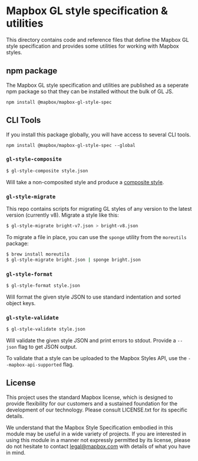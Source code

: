 # Mapbox GL style specification & utilities

This directory contains code and reference files that define the Mapbox GL style specification and provides some utilities for working with Mapbox styles.

## npm package

The Mapbox GL style specification and utilities are published as a seperate npm
package so that they can be installed without the bulk of GL JS.

    npm install @mapbox/mapbox-gl-style-spec

## CLI Tools

If you install this package globally, you will have access to several CLI tools.

    npm install @mapbox/mapbox-gl-style-spec --global


### `gl-style-composite`
```bash
$ gl-style-composite style.json
```

Will take a non-composited style and produce a [composite style](https://www.mapbox.com/blog/better-label-placement-in-mapbox-studio/).

### `gl-style-migrate`

This repo contains scripts for migrating GL styles of any version to the latest version
(currently v8). Migrate a style like this:

```bash
$ gl-style-migrate bright-v7.json > bright-v8.json
```

To migrate a file in place, you can use the `sponge` utility from the `moreutils` package:

```bash
$ brew install moreutils
$ gl-style-migrate bright.json | sponge bright.json
```

### `gl-style-format`

```bash
$ gl-style-format style.json
```

Will format the given style JSON to use standard indentation and sorted object keys.

### `gl-style-validate`

```bash
$ gl-style-validate style.json
```

Will validate the given style JSON and print errors to stdout. Provide a
`--json` flag to get JSON output.

To validate that a style can be uploaded to the Mapbox Styles API, use the `--mapbox-api-supported` flag.

## License

This project uses the standard Mapbox license, which is designed to provide flexibility for our customers and a sustained foundation for the development of our technology. Please consult LICENSE.txt for its specific details.

We understand that the Mapbox Style Specification embodied in this module may be useful in a wide variety of projects. If you are interested in using this module in a manner not expressly permitted by its license, please do not hesitate to contact legal@mapbox.com with details of what you have in mind.
```
